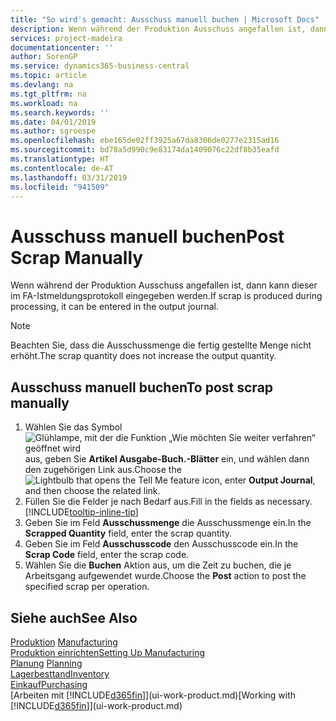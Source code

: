 ```yaml
---
title: "So wird's gemacht: Ausschuss manuell buchen | Microsoft Docs"
description: Wenn während der Produktion Ausschuss angefallen ist, dann kann dieser im FA-Istmeldungsprotokoll eingegeben werden. Beachten Sie, dass die Ausschussmenge die fertig gestellte Menge nicht erhöht.
services: project-madeira
documentationcenter: ''
author: SorenGP
ms.service: dynamics365-business-central
ms.topic: article
ms.devlang: na
ms.tgt_pltfrm: na
ms.workload: na
ms.search.keywords: ''
ms.date: 04/01/2019
ms.author: sgroespe
ms.openlocfilehash: ebe165de02ff3925a67da8306de0277e2315ad16
ms.sourcegitcommit: bd78a5d990c9e83174da1409076c22df8b35eafd
ms.translationtype: HT
ms.contentlocale: de-AT
ms.lasthandoff: 03/31/2019
ms.locfileid: "941509"
---
```

# <a name="post-scrap-manually"></a><span data-ttu-id="d3d55-104">Ausschuss manuell buchen</span><span class="sxs-lookup"><span data-stu-id="d3d55-104">Post Scrap Manually</span></span>
<span data-ttu-id="d3d55-105">Wenn während der Produktion Ausschuss angefallen ist, dann kann dieser im FA-Istmeldungsprotokoll eingegeben werden.</span><span class="sxs-lookup"><span data-stu-id="d3d55-105">If scrap is produced during processing, it can be entered in the output journal.</span></span> 

> [!NOTE]
> <span data-ttu-id="d3d55-106">Beachten Sie, dass die Ausschussmenge die fertig gestellte Menge nicht erhöht.</span><span class="sxs-lookup"><span data-stu-id="d3d55-106">The scrap quantity does not increase the output quantity.</span></span>  

## <a name="to-post-scrap-manually"></a><span data-ttu-id="d3d55-107">Ausschuss manuell buchen</span><span class="sxs-lookup"><span data-stu-id="d3d55-107">To post scrap manually</span></span>  
1. <span data-ttu-id="d3d55-108">Wählen Sie das Symbol ![Glühlampe, mit der die Funktion „Wie möchten Sie weiter verfahren“ geöffnet wird](media/ui-search/search_small.png "Wie möchten Sie weiter verfahren?") aus, geben Sie **Artikel Ausgabe-Buch.-Blätter** ein, und wählen dann den zugehörigen Link aus.</span><span class="sxs-lookup"><span data-stu-id="d3d55-108">Choose the ![Lightbulb that opens the Tell Me feature](media/ui-search/search_small.png "Tell me what you want to do") icon, enter **Output Journal**, and then choose the related link.</span></span>  
2. <span data-ttu-id="d3d55-109">Füllen Sie die Felder je nach Bedarf aus.</span><span class="sxs-lookup"><span data-stu-id="d3d55-109">Fill in the fields as necessary.</span></span> [!INCLUDE[tooltip-inline-tip](includes/tooltip-inline-tip_md.md)]  
3. <span data-ttu-id="d3d55-110">Geben Sie im Feld **Ausschussmenge** die Ausschussmenge ein.</span><span class="sxs-lookup"><span data-stu-id="d3d55-110">In the **Scrapped Quantity** field, enter the scrap quantity.</span></span>  
4. <span data-ttu-id="d3d55-111">Geben Sie im Feld **Ausschusscode** den Ausschusscode ein.</span><span class="sxs-lookup"><span data-stu-id="d3d55-111">In the **Scrap Code** field, enter the scrap code.</span></span>  
5. <span data-ttu-id="d3d55-112">Wählen Sie die **Buchen** Aktion aus, um die Zeit zu buchen, die je Arbeitsgang aufgewendet wurde.</span><span class="sxs-lookup"><span data-stu-id="d3d55-112">Choose the **Post** action to post the specified scrap per operation.</span></span>  

## <a name="see-also"></a><span data-ttu-id="d3d55-113">Siehe auch</span><span class="sxs-lookup"><span data-stu-id="d3d55-113">See Also</span></span>  
<span data-ttu-id="d3d55-114">[Produktion](production-manage-manufacturing.md)  </span><span class="sxs-lookup"><span data-stu-id="d3d55-114">[Manufacturing](production-manage-manufacturing.md)  </span></span>  
[<span data-ttu-id="d3d55-115">Produktion einrichten</span><span class="sxs-lookup"><span data-stu-id="d3d55-115">Setting Up Manufacturing</span></span>](production-configure-production-processes.md)  
<span data-ttu-id="d3d55-116">[Planung](production-planning.md)    </span><span class="sxs-lookup"><span data-stu-id="d3d55-116">[Planning](production-planning.md)    </span></span>  
[<span data-ttu-id="d3d55-117">Lagerbesttand</span><span class="sxs-lookup"><span data-stu-id="d3d55-117">Inventory</span></span>](inventory-manage-inventory.md)  
[<span data-ttu-id="d3d55-118">Einkauf</span><span class="sxs-lookup"><span data-stu-id="d3d55-118">Purchasing</span></span>](purchasing-manage-purchasing.md)  
<span data-ttu-id="d3d55-119">[Arbeiten mit [!INCLUDE[d365fin](includes/d365fin_md.md)]](ui-work-product.md)</span><span class="sxs-lookup"><span data-stu-id="d3d55-119">[Working with [!INCLUDE[d365fin](includes/d365fin_md.md)]](ui-work-product.md)</span></span>
